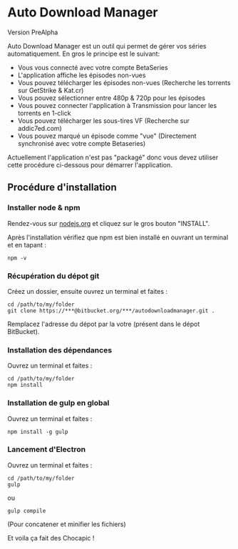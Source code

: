 # Auto Download Manager

Version PreAlpha

Auto Download Manager est un outil qui permet de gérer vos séries automatiquement.
En gros le principe est le suivant: 
* Vous vous connecté avec votre compte BetaSeries
* L'application affiche les épisodes non-vues
* Vous pouvez télécharger les épisodes non-vues (Recherche les torrents sur GetStrike & Kat.cr)
* Vous pouvez sélectionner entre 480p & 720p pour les épisodes
* Vous pouvez connecter l'application à Transmission pour lancer les torrents en 1-click
* Vous pouvez télécharger les sous-tires VF (Recherche sur addic7ed.com)
* Vous pouvez marqué un épisode comme "vue" (Directement synchronisé avec votre compte Betaseries)

Actuellement l'application n'est pas "packagé" donc vous devez utiliser cette procédure ci-dessous pour démarrer l'application. 

## Procédure d'installation

### Installer node & npm

Rendez-vous sur [nodejs.org](https://nodejs.org/) et cliquez sur le gros bouton "INSTALL".

Après l'installation vérifiez que npm est bien installé en ouvrant un terminal et en tapant :

	npm -v

### Récupération du dépot git

Créez un dossier, ensuite ouvrez un terminal et faites :

	cd /path/to/my/folder
	git clone https://***@bitbucket.org/***/autodownloadmanager.git .
	
Remplacez l'adresse du dépot par la votre (présent dans le dépot BitBucket). 

### Installation des dépendances

Ouvrez un terminal et faites :
	
	cd /path/to/my/folder
	npm install

### Installation de gulp en global

Ouvrez un terminal et faites :

	npm install -g gulp


### Lancement d'Electron

Ouvrez un terminal et faites :

	cd /path/to/my/folder
	gulp

ou

	gulp compile

(Pour concatener et minifier les fichiers)	

Et voila ça fait des Chocapic !
